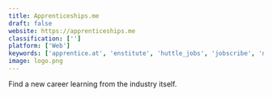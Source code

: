 ```yaml
---
title: Apprenticeships.me
draft: false 
website: https://apprenticeships.me
classification: ['']
platform: ['Web']
keywords: ['apprentice.at', 'enstitute', 'huttle_jobs', 'jobscribe', 'newcraft', 'praxis', 'startup_institute']
image: logo.png
---
```

Find a new career learning from the industry itself.